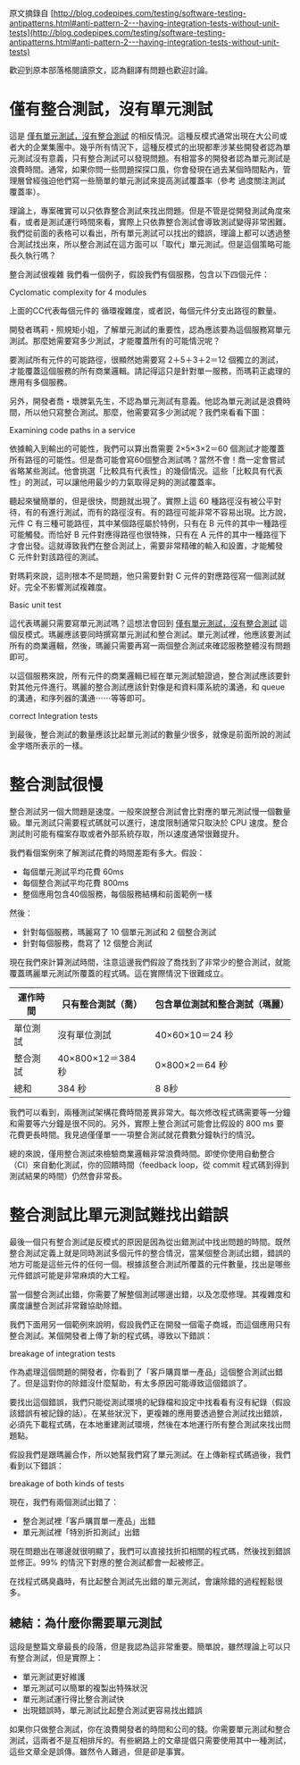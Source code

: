 原文摘錄自 [http://blog.codepipes.com/testing/software-testing-antipatterns.html#anti-pattern-2---having-integration-tests-without-unit-tests](http://blog.codepipes.com/testing/software-testing-antipatterns.html#anti-pattern-2---having-integration-tests-without-unit-tests)

歡迎到原本部落格閱讀原文，認為翻譯有問題也歡迎討論。

# 僅有整合測試，沒有單元測試
這是 [僅有單元測試，沒有整合測試](having-unit-tests-without-integration-tests.md) 的相反情況。這種反模式通常出現在大公司或者大的企業集團中。幾乎所有情況下，這種反模式的出現都牽涉某些開發者認為單元測試沒有意義，只有整合測試可以發現問題。有相當多的開發者認為單元測試是浪費時間。通常，如果你問一些問題探探口風，你會發現在過去某個時間點內，管理層曾經強迫他們寫一些簡單的單元測試來提高測試覆蓋率（參考 過度關注測試覆蓋率）。

理論上，專案確實可以只依靠整合測試來找出問題。但是不管是從開發測試角度來看，或者是測試運行時間來看，實際上只依靠整合測試會導致測試變得非常困難。我們從前面的表格可以看出，所有單元測試可以找出的錯誤，理論上都可以透過整合測試找出來，所以整合測試在這方面可以「取代」單元測試。但是這個策略可能長久執行嗎？

整合測試很複雜
我們看一個例子，假設我們有個服務，包含以下四個元件：

Cyclomatic complexity for 4 modules

上面的CC代表每個元件的 循環複雜度，或者説，每個元件分支出路徑的數量。

開發者瑪莉・照規矩小姐，了解單元測試的重要性，認為應該要為這個服務寫單元測試。那麼她需要寫多少測試，才能覆蓋所有的可能情況呢？

要測試所有元件的可能路徑，很顯然她需要寫 2＋5＋3＋2＝12 個獨立的測試，才能覆蓋這個服務的所有商業邏輯。請記得這只是針對單一服務，而瑪莉正處理的應用有多個服務。

另外，開發者喬・壞脾氣先生，不認為單元測試有意義。他認為單元測試是浪費時間，所以他只寫整合測試。那麼，他需要寫多少測試呢？我們來看看下圖：

Examining code paths in a service

依據輸入到輸出的可能性，我們可以算出喬需要 2×5×3×2＝60 個測試才能覆蓋所有路徑的可能性。但是喬可能會寫60個整合測試嗎？當然不會！喬一定會嘗試省略某些測試。他會挑選「比較具有代表性」的幾個情況。這些「比較具有代表性」的測試，可以讓他用最少的力氣取得足夠的測試覆蓋率。

聽起來蠻簡單的，但是很快，問題就出現了。實際上這 60 種路徑沒有被公平對待，有的有進行測試，而有的路徑沒有。有的路徑可能非常不容易出現。比方說，元件 C 有三種可能路徑，其中某個路徑屬於特例，只有在 B 元件的其中一種路徑可能觸發。而恰好 B 元件對應得路徑也很特殊，只有在 A 元件的其中一種路徑下才會出發。這就導致我們在整合測試上，需要非常精確的輸入和設置，才能觸發 C 元件針對該路徑的測試。

對瑪莉來說，這則根本不是問題，他只需要針對 C 元件的對應路徑寫一個測試就好。完全不影響測試複雜度。

Basic unit test

這代表瑪麗只需要寫單元測試嗎？這想法會回到 [僅有單元測試，沒有整合測試](having-unit-tests-without-integration-tests.md) 這個反模式。瑪麗應該要同時撰寫單元測試和整合測試。單元測試裡，他應該要測試所有的商業邏輯，然後，瑪麗只需要再寫一兩個整合測試來確認服務整體沒有問題即可。

以這個服務來說，所有元件的商業邏輯已經在單元測試驗證過，整合測試應該要針對其他元件進行。瑪麗的整合測試應該針對像是和資料庫系統的溝通，和 queue 的溝通，和序列器的溝通⋯⋯等等即可。

correct Integration tests

到最後，整合測試的數量應該比起單元測試的數量少很多，就像是前面所說的測試金字塔所表示的一樣。

# 整合測試很慢
整合測試另一個大問題是速度。一般來說整合測試會比對應的單元測試慢一個數量級。單元測試只需要程式碼就可以進行，速度限制通常只取決於 CPU 速度。整合測試則可能有檔案存取或者外部系統存取，所以速度通常很難提升。

我們看個案例來了解測試花費的時間差距有多大。假設：

* 每個單元測試平均花費 60ms
* 每個整合測試平均花費 800ms
* 整個應用包含40個服務，每個服務結構和前面範例一樣


然後：

* 針對每個服務，瑪麗寫了 10 個單元測試和 2 個整合測試
* 針對每個服務，喬寫了 12 個整合測試

現在我們來計算測試時間，注意這邊我們假設了喬找到了非常少的整合測試，就能覆蓋瑪麗單元測試所覆蓋的程式碼。這在實際情況下很難成立。

|運作時間|只有整合測試（喬）|包含單位測試和整合測試（瑪麗）
|---|---|---
單位測試|沒有單位測試|40×60×10＝24 秒
|整合測試|40×800×12＝384 秒|0×800×2＝64 秒
總和|384 秒|8 8秒

我們可以看到，兩種測試架構花費時間差異非常大。每次修改程式碼需要等一分鐘和需要等六分鐘是很不同的。另外，實際上整合測試可能會比假設的 800 ms 要花費更長時間。我見過僅僅單一一項整合測試就花費數分鐘執行的情況。

總的來說，僅用整合測試來檢驗商業邏輯非常浪費時間。即使你使用自動整合（CI）來自動化測試，你的回饋時間（feedback loop，從 commit 程式碼到得到測試結果的時間）仍然會非常長。 

# 整合測試比單元測試難找出錯誤
最後一個只有整合測試是反模式的原因是因為從出錯測試中找出問題的時間。既然整合測試定義上就是同時測試多個元件的整合情況，當某個整合測試出錯，錯誤的地方可能是這些元件的任何一個。根據該整合測試所覆蓋的元件數量，找出是哪些元件錯誤可能是非常麻煩的大工程。

當一個整合測試出錯，你需要了解整個測試哪邊出錯，以及怎麼修理。其複雜度和廣度讓整合測試非常難協助除錯。

我們下面用另一個範例來說明，假設我們正在開發一個電子商城，而這個應用只有整合測試。某個開發者上傳了新的程式碼，導致以下錯誤：

breakage of integration tests

作為處理這個問題的開發者，你看到了「客戶購買單一產品」這個整合測試出錯了。但是這對你的除錯沒什麼幫助，有太多原因可能導致這個錯誤了。

要找出這個錯誤，我們只能從測試環境的紀錄檔和設定中找看看有沒有紀錄（假設該錯誤有被記錄的話）。在某些狀況下，更複雜的應用要透過整合測試找出錯誤，必須先下載程式碼，在本地重建測試環境，然後在本地運行所有整合測試來找出問題點。

假設我們是跟瑪麗合作，所以她幫我們寫了單元測試。在上傳新程式碼過後，我們看到以下錯誤：

breakage of both kinds of tests

現在，我們有兩個測試出錯了：

* 整合測試裡「客戶購買單一產品」出錯
* 單元測試裡「特別折扣測試」出錯

現在問題出在哪邊就很明顯了，我們可以直接找折扣相關的程式碼，然後找到錯誤並修正。99% 的情況下對應的整合測試都會一起被修正。

在找程式碼臭蟲時，有比起整合測試先出錯的單元測試，會讓除錯的過程輕鬆很多。

## 總結：為什麼你需要單元測試
這段是整篇文章最長的段落，但是我認為這非常重要。簡單說，雖然理論上可以只有整合測試，但是實際上：

* 單元測試更好維護
* 單元測試可以簡單的複製出特殊狀況
* 單元測試運行得比整合測試快
* 出現錯誤時，單元測試比起整合測試更容易找出錯誤

如果你只做整合測試，你在浪費開發者的時間和公司的錢。你需要單元測試和整合測試，這兩者不是互相排斥的。有些網路上的文章提倡只需要使用其中一種測試，這些文章全是誤傳。雖然令人難過，但是卻是事實。
